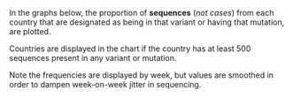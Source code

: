 In the graphs below, the proportion of **sequences** (_not cases_) from each country that are designated as being in that variant or having that mutation, are plotted.

Countries are displayed in the chart if the country has at least 500 sequences present in any variant or mutation.

Note the frequencies are displayed by week, but values are smoothed in order to dampen week-on-week jitter in sequencing.